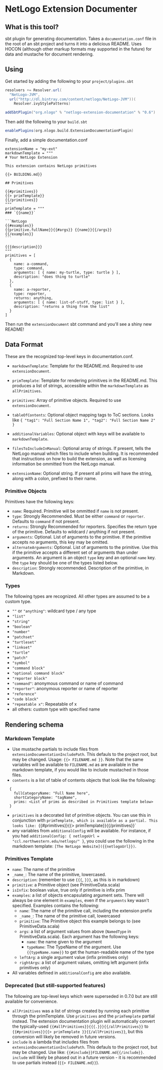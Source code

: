 # NetLogo Extension Documenter

## What is this tool?

sbt plugin for generating documentation.
Takes a `documentation.conf` file in the root of an sbt project and turns it into a delicious README.
Uses HOCON (although other markup formats may supported in the future) for data and
mustache for document rendering.

## Using

Get started by adding the following to your `project/plugins.sbt`

```scala
resolvers += Resolver.url(
  "NetLogo-JVM",
  url("http://dl.bintray.com/content/netlogo/NetLogo-JVM"))(
    Resolver.ivyStylePatterns)

addSbtPlugin("org.nlogo" % "netlogo-extension-documentation" % "0.6")
```

Then add the following to your `build.sbt`

```scala
enablePlugins(org.nlogo.build.ExtensionDocumentationPlugin)
```

Finally, add a simple documentation.conf

    extensionName = "my-ext"
    markdownTemplate = """
    # Your NetLogo Extension

    This extension contains NetLogo primitives

    {{> BUILDING.md}}

    ## Primitives

    {{#primitives}}
    {{> primTemplate}}
    {{/primitives}}
    """
    primTemplate = """
    ### `{{name}}`

    ```NetLogo
    {{#examples}}
    {{primitive.fullName}}{{#args}} {{name}}{{/args}}
    {{/examples}}
    ```

    {{{description}}}
    """
    primitives = [
      {
        name: a-command,
        type: command,
        arguments: [ { name: my-turtle, type: turtle } ],
        description: "does thing to turtle"
      },
      {
        name: a-reporter,
        type: reporter,
        returns: anything,
        arguments: [ { name: list-of-stuff, type: list } ],
        description: "returns a thing from the list"
      }
    ]

Then run the `extensionDocument` sbt command and you'll see a shiny new README!

## Data Format

These are the recognized top-level keys in documentation.conf.

* `markdownTemplate`: Template for the README.md. Required to use `extensionDocument`.

* `primTemplate`: Template for rendering primitives in the README.md. This produces a list of strings, accessible within the `markdownTemplate` as `allPrimitives`.

* `primitives`: Array of primitive objects. Required to use `extensionDocument`.

* `tableOfContents`: Optional object mapping tags to ToC sections. Looks like `{ "tag1": "Full Section Name 1", "tag2": "Full Section Name 2" }`

* `additionalVariables`: Optional object with keys will be available to `markdownTemplate`.

* `filesToIncludeInManual`: Optional array of strings. If present, tells the NetLogo manual which files to include when building. It is recommended that instructions on how to build the extension, as well as licensing information be ommitted from the NetLogo manual.

* `extensionName`: Optional string. If present all prims will have the string, along with a colon, prefixed to their name.

### Primitive Objects

Primitives have the following keys:

* `name`: Required. Primitive will be ommitted if `name` is not present.
* `type`: Strongly Recommended. Must be either `command` or `reporter`. Defaults to `command` if not present.
* `returns`: Strongly Recommended for reporters. Specifies the return type of the primitive. Defaults to wildcard / anything if not present.
* `arguments`: Optional. List of arguments to the primitive. If the primitive accepts no arguments, this key may be omitted.
* `alternateArguments`: Optional. List of arguments to the primitive. Use this if the primitive accepts a different set of arguments than under arguments.
  An argument is an object `type` key and an optional `name` key. the `type` key should be one of the types listed below.
* `description`: Strongly recommended. Description of the primitive, in Markdown.

### Types

The following types are recognized. All other types are assumed to be a custom type.

* `""` or `"anything"`: wildcard type / any type
* `"list"`
* `"string"`
* `"boolean"`
* `"number"`
* `"patchset"`
* `"turtleset"`
* `"linkset"`
* `"turtle"`
* `"patch"`
* `"symbol"`
* `"command block"`
* `"optional command block"`
* `"reporter block"`
* `"command"`: anonymous command or name of command
* `"reporter"`: anonymous reporter or name of reporter
* `"reference"`
* `"code block"`
* `"repeatable x"`: Repeatable of x
* all others: custom type with specified name

## Rendering schema

### Markdown Template

* Use mustache partials to include files from `extensionDocumentationIncludePath`. This defauls to the project root, but may be changed. Usage: `{{> FILENAME.md }}`. Note that the same variables will be available to `FILENAME.md` as are available in the markdown template, if you would like to include mustached in those files.
* `contents` is a list of table of contents objects that look like the following:
```
  {
    fullCategoryName: "Full Name here",
    shortCategoryName: "tagName",
    prims: <List of prims as described in Primitives template below>
  }
```
* `primitives` is a decorated list of primitive objects.  You can use this in conjunction with `primTemplate, which is available as a partial. This looks like: `{{#primitives}}{{> primTemplate}}{{/primitives}}`
* any variables from `additionalConfig` will be available. For instance, if you had `additionalConfig: { netlogoUrl = "ccl.northwestern.edu/netlogo/" }`, you could use the following in the markdown template: `[The NetLogo Website]({{netlogoUrl}})`.

### Primitives Template

* `name`: The name of the primitive
* `_name_`: The name of the primitive, lowercased.
* `description`: (remember to use `{{{`, `}}}`, as this is in markdown)
* `primitive`: a Primitive object (see PrimitiveData.scala)
* `isInfix`: boolean value, true only if primitive is infix prim
* `examples`: a list of objects encapsulating argument sets. There will always be one element in `examples`, even if the `arguments` key wasn't specified. Examples contains the following:
  * `name`: The name of the primitive call, including the extension prefix
  * `_name_`: The name of the primitive call, lowercased
  * `primitive`: The Primitive object this example belongs to (see PrimitiveData.scala)
  * `args`: a list of argument values from above (`NamedType` in PrimitiveData.scala). Each argument has the following keys:
    * `name`: the name given to the argument
    * `typeName`: The TypeName of the argument. Use `{{typeName.name}}` to get the human-readable name of the type
  * `leftArg`: a single argument value (infix primitives only)
  * `rightArgs`: a list of argument values, omitting left argument (infix primitives only)
* All variables defined in `additionalConfig` are also available.

### Deprecated (but still-supported features)

The following are top-level keys which were superseded in 0.7.0 but are still available for convenience.

* `allPrimitives` was a list of strings created by running each primitive through the primTemplate. Use `primitives` and the `primTemplate` partial instead. The extension documentation plugin will automatically convert the typically-used `{{#allPrimitives}}{{{.}}}{{/allPrimitives}}` to `{{#primitives}}{{> primTemplate }}{{/allPrimitives}}`, but this conversion will likely be removed in future versions.
* `include` is a lambda that includes files from `extensionDocumentationIncludePath`. This defauls to the project root, but may be changed. Use like: `{{#include}}FILENAME.md{{/include}}`. `include` will likely be phased out in a future version - it is recommended to use partials instead (`{{> FILENAME.md}}`).
